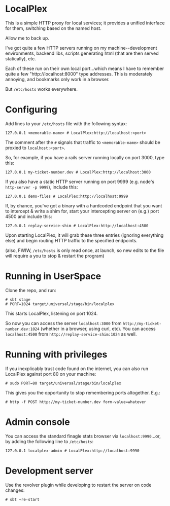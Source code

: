 LocalPlex
=========

This is a simple HTTP proxy for local services; it provides a unified interface
for them, switching based on the named host.

Allow me to back up.

I've got quite a few HTTP servers running on my machine--development
environments, backend libs, scripts generating html (that are then served
statically), etc.

Each of these run on their own local port...which means I have to remember quite
a few "http://localhost:8000" type addresses.  This is moderately annoying, and
bookmarks only work in a browser.

But `/etc/hosts` works everywhere.

Configuring
===========

Add lines to your `/etc/hosts` file with the following syntax:

    127.0.0.1 <memorable-name> # LocalPlex:http://localhost:<port>

The comment after the `#` signals that traffic to `<memorable-name>` should be
proxied to `localhost:<port>`.

So, for example, if you have a rails server running locally on port 3000, type
this:

    127.0.0.1 my-ticket-number.dev # LocalPlex:http://localhost:3000

If you also have a static HTTP server running on port 9999 (e.g. node's
`http-server -p 9999`), include this:

    127.0.0.1 demo-files # LocalPlex:http://localhost:9999

If, by chance, you've got a binary with a hardcoded endpoint that you want to
intercept & write a shim for, start your intercepting server on (e.g.) port 4500
and include this:

    127.0.0.1 replay-service-shim # LocalPlex:http://localhost:4500

Upon starting LocalPlex, it will grab these three entries (ignoring everything
else) and begin routing HTTP traffic to the specified endpoints.

(also, FWIW, `/etc/hosts` is only read once, at launch, so new edits to the file
will require a you to stop & restart the program)

Running in UserSpace
=====================

Clone the repo, and run:

    # sbt stage
    # PORT=1024 target/universal/stage/bin/localplex

This starts LocalPlex, listening on port 1024.

So now you can access the server `localhost:3000` from
`http://my-ticket-number.dev:1024` (whether in a browser, using curl, etc).  You
can access `localhost:4500` from `http://replay-service-shim:1024` as well.

Running with privileges
=======================

If you inexplicably trust code found on the internet, you can also run LocalPlex
against port 80 on your machine:

    # sudo PORT=80 target/universal/stage/bin/localplex

This gives you the opportunity to stop remembering ports altogether.  E.g.:

    # http -f POST http://my-ticket-number.dev form-value=whatever

Admin console
=============

You can access the standard finagle stats browser via `localhost:9990`...or, by
adding the following line to `/etc/hosts`:

    127.0.0.1 localplex-admin # LocalPlex:http://localhost:9990

Development server
==================

Use the revolver plugin while developing to restart the server on code changes:

    # sbt ~re-start

